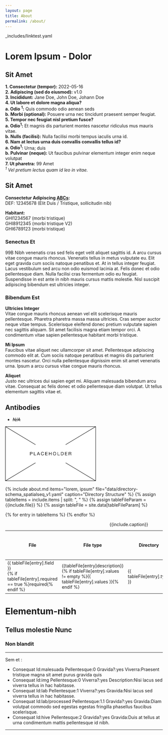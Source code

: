 ```yaml
---
layout: page
title: About
permalink: /about/
---
```

_includes/linktest.yaml

# Lorem Ipsum - Dolor
													
## Sit Amet  
**1. Consectetur (tempor):** 2022-05-16   
**2. Adipiscing (sed do eiusmod):** v1.0  
**3. Incididunt:** Jane Doe, John Doe, Johann Doe  
**4. Ut labore et dolore magna aliqua?   
    a.	Odio <sup>1</sup>:** Quis commodo odio aenean seds  
    **b. Morbi  (optional):** Posuere urna nec tincidunt praesent semper feugiat.  
**5. Tempor nec feugiat nisl pretium fusce?**  
    **a.	Odio<sup>1</sup>:** Et magnis dis parturient montes nascetur ridiculus mus mauris vitae.  
    **b.	Nulls (facilisi):** Nulla facilisi morbi tempus iaculis urna id.  
 **6. Nam at lectus urna duis convallis convallis tellus id?**  
    **a.	Odio<sup>1</sup>:** Urna; duis  
    **b.	Pulvinar (neque):** Ut faucibus pulvinar elementum integer enim neque volutpat   
 **7. Ut pharetra:** 99 Amet  
<sup>*1</sup> Vel pretium lectus quam id leo in vitae.*

## Sit Amet 
**Consectetur Adipiscing [ABCs](https://www.google.com/):**  
DEF: 12345678 (Elit Duis / Tristique, sollicitudin nib)

**Habitant:**  
GHI1234567 (morbi tristique)  
GHI8912345 (morbi tristique V2)  
GHI6789123 (morbi tristique)
	
### **Senectus Et**

99B Nibh venenatis cras sed felis eget velit aliquet sagittis id. A arcu cursus vitae congue mauris rhoncus. Venenatis tellus in metus vulputate eu. Elit eget gravida cum sociis natoque penatibus et. At in tellus integer feugiat. Lacus vestibulum sed arcu non odio euismod lacinia at. Felis donec et odio pellentesque diam. Nulla facilisi cras fermentum odio eu feugiat. Suspendisse in est ante in nibh mauris cursus mattis molestie. Nisl suscipit adipiscing bibendum est ultricies integer.

### **Bibendum Est**

**Ultricies Integer**  
Vitae congue mauris rhoncus aenean vel elit scelerisque mauris pellentesque. Pharetra pharetra massa massa ultricies. Cras semper auctor neque vitae tempus. Scelerisque eleifend donec pretium vulputate sapien nec sagittis aliquam. Sit amet facilisis magna etiam tempor orci. A condimentum vitae sapien pellentesque habitant morbi tristique.

**Mi Ipsum**  
Faucibus vitae aliquet nec ullamcorper sit amet. Pellentesque adipiscing commodo elit at. Cum sociis natoque penatibus et magnis dis parturient montes nascetur. Orci nulla pellentesque dignissim enim sit amet venenatis urna. Ipsum a arcu cursus vitae congue mauris rhoncus.

**Aliquet**  
Justo nec ultrices dui sapien eget mi. Aliquam malesuada bibendum arcu vitae. Consequat ac felis donec et odio pellentesque diam volutpat. Ut tellus elementum sagittis vitae et.

## **Antibodies**  
* ~~*N/A*~~

![Placeholder image](/assets/placeholder.png)

{% include about.md items="lorem, ipsum" file="data/directory-schema_spatialseq_v1.yaml" caption="Directory Structure" %}
{% assign tableItems = include.items | split: ", " %}
{% assign tableFileParam = {{include.file}} %}
{% assign tableFile = site.data[tableFileParam] %}

<table class="grid" style="width: 100%">
    <caption>{{include.caption}}</caption>
    <colgroup>
        <col width="16%" />
        <col width="16%" />
        <col width="16%" />
        <col width="16%" />
        <col width="16%" />
        <col width="20%" />
    </colgroup>
    <thead>
        <tr class="header">
            <th>File</th>
            <th>File type</th>
            <th>Directory</th>
            <th>Input file or precursor data</th>
            <th>Generator program or pipeline with URL</th>
            <th>Description</th>
        </tr>
    </thead>
    <tbody>
    {% for entry in tableItems %}
        <tr>
          <td>{{ tableFile[entry].field }}<br/>
          {% if tableFile[entry].required == true %}<span class="tableRequired">required</span>{% endif %}</td>
          <td>{{tableFile[entry]description}}
          {% if tableFile[entry].values != empty %}{{ tableFile[entry].values }}{% endif %}</td>
          <td>{{ tableFile[entry].type }}</td>
        </tr>
    {% endfor %}
    </tbody>
</table>
															
# Elementum-nibh

## Tellus molestie Nunc

### **Non blandit**

---
Sem et :
  - Consequat Id:malesuada
    Pellentesque:0
    Gravida?:yes
    Viverra:Praesent tristique magna sit amet purus gravida quis
  - Consequat Id:img
    Pellentesque:0
    Viverra?:yes
    Description:Nisi lacus sed viverra tellus in hac habitasse.
  - Consequat Id:lab
    Pellentesque:1
    Viverra?:yes
    Gravida:Nisi lacus sed viverra tellus in hac habitasse.
  - Consequat Id:lab/processed
    Pellentesque:1.1
    Gravida?:yes
    Gravida:Diam volutpat commodo sed egestas egestas fringilla phasellus faucibus scelerisque.
  - Consequat Id:hive
    Pellentesque:2
    Gravida?:yes
    Gravida:Duis at tellus at urna condimentum mattis pellentesque id nibh.
---
